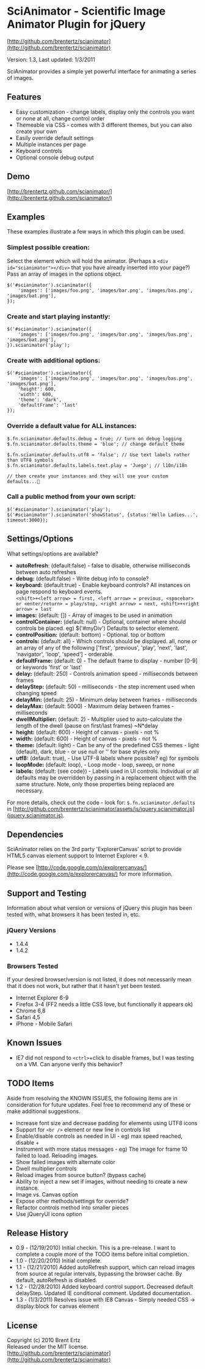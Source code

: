 # SciAnimator - Scientific Image Animator Plugin for jQuery #
[http://github.com/brentertz/scianimator](http://github.com/brentertz/scianimator)

Version: 1.3, Last updated: 1/3/2011

SciAnimator provides a simple yet powerful interface for animating a series of images.

## Features ##
* Easy customization - change labels, display only the controls you want or none at all, change control order
* Themeable via CSS - comes with 3 different themes, but you can also create your own
* Easily override default settings
* Multiple instances per page
* Keyboard controls
* Optional console debug output

## Demo ##

[http://brentertz.github.com/scianimator/](http://brentertz.github.com/scianimator/)

## Examples ##
These examples illustrate a few ways in which this plugin can be used.  

### Simplest possible creation: ###

Select the element which will hold the animator. (Perhaps a `<div id="scianimator"></div>` that you have already inserted into your page?) Pass an array of images in the options object.

	$('#scianimator').scianimator({  
		'images': ['images/foo.png', 'images/bar.png', 'images/bas.png', 'images/bat.png'],  
	});

### Create and start playing instantly: ###

	$('#scianimator').scianimator({  
		'images': ['images/foo.png', 'images/bar.png', 'images/bas.png', 'images/bat.png'],  
	}).scianimator('play');

### Create with additional options: ###

	$('#scianimator').scianimator({  
		'images': ['images/foo.png', 'images/bar.png', 'images/bas.png', 'images/bat.png'],  
		'height': 600,  
		'width': 600,  
		'theme': 'dark',  
		'defaultFrame': 'last'
	});  

### Override a default value for ALL instances: ###

	$.fn.scianimator.defaults.debug = true; // turn on debug logging  
	$.fn.scianimator.defaults.theme = 'blue'; // change default theme  

	$.fn.scianimator.defaults.utf8 = 'false'; // Use text labels rather than UTF8 symbols  
	$.fn.scianimator.defaults.labels.text.play = 'Juego'; // l10n/i18n
	
	// then create your instances and they will use your custom defaults...

### Call a public method from your own script: ###

	$('#scianimator').scianimator('play');  
	$('#scianimator').scianimator('showStatus', {status:'Hello Ladies...', timeout:3000});  

## Settings/Options ##
What settings/options are available?

* <strong>autoRefresh</strong>: (default:false) - false to disable, otherwise milliseconds between auto refreshes
* <strong>debug:</strong> (default:false) - Write debug info to console?
* <strong>keyboard:</strong> (default:true) - Enable keyboard controls? All instances on page respond to keyboard events.  
	`<shift>+<left arrow> = first, <left arrow> = previous, <spacebar> or <enter/return> = play/stop, <right arrow> = next, <shift>+<right arrow> = last`
* <strong>images:</strong> (default: []) - Array of images to be used in animation
* <strong>controlContainer:</strong> (default: null) - Optional, container where should controls be placed. eg) $('#myDiv')  Defaults to selector element.
* <strong>controlPosition:</strong> (default: bottom) - Optional. top or bottom
* <strong>controls:</strong> (default: all) - Which controls should be displayed.  all, none or an array of any of the following ['first', 'previous', 'play', 'next', 'last', 'navigator', 'loop', 'speed'] - orderable. 		
* <strong>defaultFrame:</strong> (default: 0) - The default frame to display - number [0-9] or keywords 'first' or 'last'
* <strong>delay:</strong> (default: 250) - Controls animation speed - milliseconds between frames
* <strong>delayStep:</strong> (default: 50) - milliseconds - the step increment used when changing speed
* <strong>delayMin:</strong> (default: 25) - Minimum delay between frames - milliseconds
* <strong>delayMax:</strong> (default: 5000) - Maximum delay between frames - milliseconds
* <strong>dwellMultiplier:</strong> (default: 2) - Multiplier used to auto-calculate the length of the dwell (pause on first/last frames) ~N*delay
* <strong>height:</strong> (default: 600) - Height of canvas - pixels - not %
* <strong>width:</strong> (default: 600) - Height of canvas - pixels - not %
* <strong>theme:</strong> (default: light) - Can be any of the predefined CSS themes - light (default), dark, blue - or use null or '' for base styles only
* <strong>utf8:</strong> (default: true), - Use UTF-8 labels where possible? eg) for symbols
* <strong>loopMode:</strong> (default: loop), - Loop mode - loop, sweep, or none		
* <strong>labels:</strong> (default: {see code}) - Labels used in UI controls.  Individual or all defaults may be overridden by passing in a replacement object with the same structure.  Note, only those properties being replaced are necessary.

For more details, check out the code - look for:
`$.fn.scianimator.defaults` in [http://github.com/brentertz/scianimator/assets/js/jquery.scianimator.js](jquery.scianimator.js).

## Dependencies ##
SciAnimator relies on the 3rd party 'ExplorerCanvas' script to provide HTML5 canvas element support to Internet Explorer < 9.  

Please see [http://code.google.com/p/explorercanvas/](http://code.google.com/p/explorercanvas/) for more information.

## Support and Testing ##
Information about what version or versions of jQuery this plugin has been tested with, what browsers it has been tested in, etc.

### jQuery Versions ###
* 1.4.4
* 1.4.2

### Browsers Tested ###
If your desired browser/version is not listed, it does not necessarily mean that it does not work, but rather that it hasn't yet been tested.

* Internet Explorer 6-9
* Firefox 3-4 (FF2 needs a little CSS love, but functionally it appears ok)
* Chrome 6,8
* Safari 4,5
* iPhone - Mobile Safari

## Known Issues ##
* IE7 did not respond to `<ctrl>`+click to disable frames, but I was testing on a VM.  Can anyone verify this behavior?	

## TODO Items ##
Aside from resolving the KNOWN ISSUES, the following items are in consideration for future updates.  Feel free to recommend any of these or make additional suggestions.

* Increase font size and decrease padding for elements using UTF8 icons
* Support for `<br />` element or new line in controls list
* Enable/disable controls as needed in UI - eg) max speed reached, disable +
* Instrument with more status messages - eg) The image for frame 10 failed to load.  Reloading images.
* Show failed images with alternate color
* Dwell multiplier controls
* Reload images from source button? (bypass cache)
* Ability to inject a new set if images, without needing to create a new instance.
* Image vs. Canvas option
* Expose other methods/settings for override?
* Refactor controls method into smaller pieces
* Use jQueryUI icons option

## Release History ##
* 0.9	- (12/19/2010) Initial checkin. This is a pre-release.  I want to complete a couple more of the TODO items before initial completion.
* 1.0	- (12/20/2010) Initial complete.
* 1.1	- (12/21/2010) Added autoRefresh support, which can reload images from source at regular intervals, bypassing the browser cache. By default, autoRefresh is disabled.
* 1.2	- (12/28/2010) Added keyboard control support. Decreased default delayStep. Updated IE conditional comment. Updated documentation.
* 1.3	- (1/3/2011) Resolves issue with IE8 Canvas - Simply needed CSS -> display:block for canvas element

## License ##
Copyright (c) 2010 Brent Ertz  
Released under the MIT license.   
[http://github.com/brentertz/scianimator](http://github.com/brentertz/scianimator)